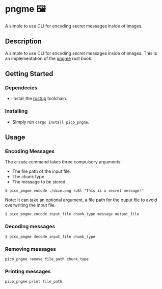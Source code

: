 # pngme 🖼️

A simple  to use CLI for  encoding secret messages inside of images.

## Description 

A simple  to use CLI for  encoding secret messages inside of images.
This is an implementation of the [pngme](https://picklenerd.github.io/pngme_book/) rust book.


## Getting Started

### Dependecies
- Install the [rustup](https://rustup.rs/) toolchain.


### Installing
- Simply run `cargo install pico_pngme`.


## Usage 


### Encoding Messages

The `encode` command takes three compulsory arguments:

- The file path of the input file.
- The chunk type.
- The message to be stored.

```
$ pico_pngme encode ./dice.png ruSt "This is a secret message!"
```

Note: It can take an optional argument, a file path for the ouput file to avoid overwriting the input file.
```
$ pico_pngme encode input_file chunk_type message output_file
```


### Decoding messages
```
$ pico_pngme decode input_file chunk_type
```

### Removing messages
```
pico_pngme remove file_path chunk_type
```

### Printing messages
```
pico_pngme print file_path
```